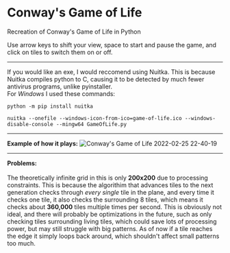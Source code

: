 # Conway's Game of Life
Recreation of Conway's Game of Life in Python

Use arrow keys to shift your view, space to start and pause the game, and click on tiles to switch them on or off. <br/>

---

If you would like an exe, I would reccomend using Nuitka. This is because Nuitka compiles python to C, causing it to be detected by much fewer antivirus programs, unlike pyinstaller.<br />
For *Windows* I used these commands:

```
python -m pip install nuitka

nuitka --onefile --windows-icon-from-ico=game-of-life.ico --windows-disable-console --mingw64 GameOfLife.py
```

---

**Example of how it plays:**
![Conway's Game of Life 2022-02-25 22-40-19](https://user-images.githubusercontent.com/87543311/155833027-6cde3fe1-1000-4236-8e3f-f1bc2f259941.gif)

---

**Problems:** <br/><br/>
The theoretically infinite grid in this is only **200x200** due to processing constraints. This is because the algorithim that advances tiles to the next generation checks through *every single* tile in the plane, and every time it checks one tile, it also checks the surrounding 8 tiles, which means it checks about **360,000** tiles multiple times per second. This is obviously not ideal, and there will probably be optimizations in the future, such as only checking tiles surrounding living tiles, which could save lots of processing power, but may still struggle with big patterns. As of now if a tile reaches the edge it simply loops back around, which shouldn't affect small patterns too much.
